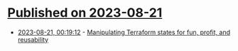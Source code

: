 # [Published on 2023-08-21](index.md)

* [2023-08-21, 00:19:12](https://lobste.rs/s/fxizsf/manipulating_terraform_states_for_fun) - [Manipulating Terraform states for fun, profit, and reusability](https://github.com/ergomake/layerform/blob/main/blog/terraform-states.md)

